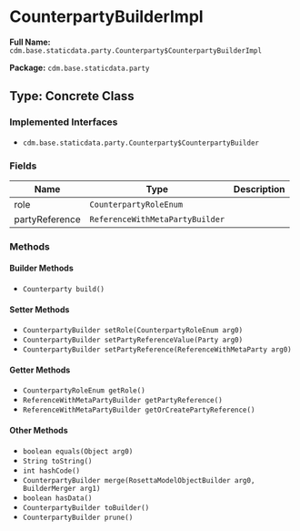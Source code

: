 # CounterpartyBuilderImpl

**Full Name:** `cdm.base.staticdata.party.Counterparty$CounterpartyBuilderImpl`

**Package:** `cdm.base.staticdata.party`

## Type: Concrete Class

### Implemented Interfaces

- `cdm.base.staticdata.party.Counterparty$CounterpartyBuilder`

### Fields

| Name | Type | Description |
|------|------|-------------|
| role | `CounterpartyRoleEnum` |  |
| partyReference | `ReferenceWithMetaPartyBuilder` |  |

### Methods

#### Builder Methods

- `Counterparty build()`

#### Setter Methods

- `CounterpartyBuilder setRole(CounterpartyRoleEnum arg0)`
- `CounterpartyBuilder setPartyReferenceValue(Party arg0)`
- `CounterpartyBuilder setPartyReference(ReferenceWithMetaParty arg0)`

#### Getter Methods

- `CounterpartyRoleEnum getRole()`
- `ReferenceWithMetaPartyBuilder getPartyReference()`
- `ReferenceWithMetaPartyBuilder getOrCreatePartyReference()`

#### Other Methods

- `boolean equals(Object arg0)`
- `String toString()`
- `int hashCode()`
- `CounterpartyBuilder merge(RosettaModelObjectBuilder arg0, BuilderMerger arg1)`
- `boolean hasData()`
- `CounterpartyBuilder toBuilder()`
- `CounterpartyBuilder prune()`

